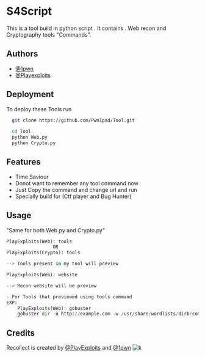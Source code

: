 
#   S4Script

This is a tool build in python script . It contains .
Web recon and Cryptography tools "Commands".

## Authors

- [@1pwn](https://www.github.com/1pwn)
- [@Playexploits](https://www.github.com/playexploits)

## Deployment

To deploy these Tools run

```bash
  git clone https://github.com/PwnIpad/Tool.git
  
  cd Tool
  python Web.py
  python Crypto.py
```


## Features

- Time Saviour
- Donot want to remember any tool command now
- Just Copy the command and change url and run
- Specially build for (Ctf player and Bug Hunter)



## Usage
"Same for both Web.py and Crypto.py"
```python
PlayExploits(Web): tools 
                 OR
PlayExploits(Crypto): tools

--> Tools present in my tool will preview

PlayExploits(Web): website

--> Recon website will be preview

- For Tools that previewed using tools command
EXP: 
    PlayExploits(Web): gobuster
    gobuster dir -u http://example.com -w /usr/share/wordlists/dirb/common.txt -t 50 -o gobuster_results.txt
```


## Credits
Recollect is created by [@PlayExploits](https://www.github.com/PlayExploits) and [@1pwn](https://www.github.com/1pwn)
![k](https://github.com/user-attachments/assets/cfe4dc4b-4948-4ba0-a492-731ca163e45b)
